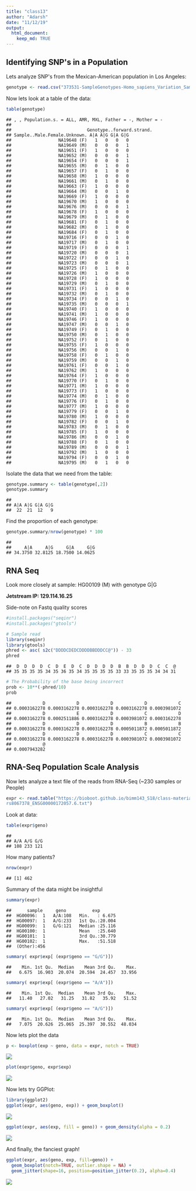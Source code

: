 ```yaml
---
title: "class13"
author: "Adarsh"
date: "11/12/19"
output:
  html_document:
    keep_md: TRUE
---
```




## Identifying SNP's in a Population

Lets analyze SNP's from the Mexican-American population in Los Angeles:


```r
genotype <- read.csv("373531-SampleGenotypes-Homo_sapiens_Variation_Sample_rs8067378.csv")
```

Now lets look at a table of the data:


```r
table(genotype)
```

```
## , , Population.s. = ALL, AMR, MXL, Father = -, Mother = -
## 
##                             Genotype..forward.strand.
## Sample..Male.Female.Unknown. A|A A|G G|A G|G
##                  NA19648 (F)   1   0   0   0
##                  NA19649 (M)   0   0   0   1
##                  NA19651 (F)   1   0   0   0
##                  NA19652 (M)   0   0   0   1
##                  NA19654 (F)   0   0   0   1
##                  NA19655 (M)   0   1   0   0
##                  NA19657 (F)   0   1   0   0
##                  NA19658 (M)   1   0   0   0
##                  NA19661 (M)   0   1   0   0
##                  NA19663 (F)   1   0   0   0
##                  NA19664 (M)   0   0   1   0
##                  NA19669 (F)   1   0   0   0
##                  NA19670 (M)   1   0   0   0
##                  NA19676 (M)   0   0   0   1
##                  NA19678 (F)   1   0   0   0
##                  NA19679 (M)   0   1   0   0
##                  NA19681 (F)   0   1   0   0
##                  NA19682 (M)   0   1   0   0
##                  NA19684 (F)   0   1   0   0
##                  NA19716 (F)   0   0   1   0
##                  NA19717 (M)   0   1   0   0
##                  NA19719 (F)   0   0   0   1
##                  NA19720 (M)   0   0   0   1
##                  NA19722 (F)   0   0   1   0
##                  NA19723 (M)   0   0   0   1
##                  NA19725 (F)   0   1   0   0
##                  NA19726 (M)   1   0   0   0
##                  NA19728 (F)   1   0   0   0
##                  NA19729 (M)   0   1   0   0
##                  NA19731 (F)   1   0   0   0
##                  NA19732 (M)   0   1   0   0
##                  NA19734 (F)   0   0   1   0
##                  NA19735 (M)   0   0   0   1
##                  NA19740 (F)   1   0   0   0
##                  NA19741 (M)   1   0   0   0
##                  NA19746 (F)   1   0   0   0
##                  NA19747 (M)   0   0   1   0
##                  NA19749 (F)   0   1   0   0
##                  NA19750 (M)   0   1   0   0
##                  NA19752 (F)   0   1   0   0
##                  NA19755 (F)   1   0   0   0
##                  NA19756 (M)   0   0   1   0
##                  NA19758 (F)   0   1   0   0
##                  NA19759 (M)   0   0   1   0
##                  NA19761 (F)   0   0   1   0
##                  NA19762 (M)   1   0   0   0
##                  NA19764 (F)   1   0   0   0
##                  NA19770 (F)   0   1   0   0
##                  NA19771 (M)   1   0   0   0
##                  NA19773 (F)   1   0   0   0
##                  NA19774 (M)   0   1   0   0
##                  NA19776 (F)   0   1   0   0
##                  NA19777 (M)   1   0   0   0
##                  NA19779 (F)   0   0   1   0
##                  NA19780 (M)   1   0   0   0
##                  NA19782 (F)   0   0   1   0
##                  NA19783 (M)   0   1   0   0
##                  NA19785 (F)   1   0   0   0
##                  NA19786 (M)   0   0   1   0
##                  NA19788 (F)   0   1   0   0
##                  NA19789 (M)   0   0   0   1
##                  NA19792 (M)   1   0   0   0
##                  NA19794 (F)   0   0   1   0
##                  NA19795 (M)   0   1   0   0
```

Isolate the data that we need from the table:


```r
genotype.summary <- table(genotype[,2])
genotype.summary
```

```
## 
## A|A A|G G|A G|G 
##  22  21  12   9
```

Find the proportion of each genotype:


```r
genotype.summary/nrow(genotype) * 100
```

```
## 
##     A|A     A|G     G|A     G|G 
## 34.3750 32.8125 18.7500 14.0625
```




## RNA Seq

Look more closely at sample: HG00109 (M) with genotype G|G

**Jetstream IP: 129.114.16.25**

Side-note on Fastq quality scores


```r
#install.packages("seqinr")
#install.packages("gtools")

# Sample read
library(seqinr)
library(gtools)
phred <- asc( s2c("DDDDCDEDCDDDDBBDDDCC@")) - 33
phred
```

```
##  D  D  D  D  C  D  E  D  C  D  D  D  D  B  B  D  D  D  C  C  @ 
## 35 35 35 35 34 35 36 35 34 35 35 35 35 33 33 35 35 35 34 34 31
```

```r
# The Probability of the base being incorrect
prob <- 10**(-phred/10)
prob
```

```
##            D            D            D            D            C 
## 0.0003162278 0.0003162278 0.0003162278 0.0003162278 0.0003981072 
##            D            E            D            C            D 
## 0.0003162278 0.0002511886 0.0003162278 0.0003981072 0.0003162278 
##            D            D            D            B            B 
## 0.0003162278 0.0003162278 0.0003162278 0.0005011872 0.0005011872 
##            D            D            D            C            C 
## 0.0003162278 0.0003162278 0.0003162278 0.0003981072 0.0003981072 
##            @ 
## 0.0007943282
```



## RNA-Seq Population Scale Analysis

Now lets analyze a text file of the reads from RNA-Seq (~230 samples or People)


```r
expr <- read.table("https://bioboot.github.io/bimm143_S18/class-material/
rs8067378_ENSG00000172057.6.txt")
```

Look at data:


```r
table(expr$geno)
```

```
## 
## A/A A/G G/G 
## 108 233 121
```

How many patients?


```r
nrow(expr)
```

```
## [1] 462
```

Summary of the data might be insightful


```r
summary(expr)
```

```
##      sample     geno          exp        
##  HG00096:  1   A/A:108   Min.   : 6.675  
##  HG00097:  1   A/G:233   1st Qu.:20.004  
##  HG00099:  1   G/G:121   Median :25.116  
##  HG00100:  1             Mean   :25.640  
##  HG00101:  1             3rd Qu.:30.779  
##  HG00102:  1             Max.   :51.518  
##  (Other):456
```

```r
summary( expr$exp[ (expr$geno == "G/G")])
```

```
##    Min. 1st Qu.  Median    Mean 3rd Qu.    Max. 
##   6.675  16.903  20.074  20.594  24.457  33.956
```

```r
summary( expr$exp[ (expr$geno == "A/A")])
```

```
##    Min. 1st Qu.  Median    Mean 3rd Qu.    Max. 
##   11.40   27.02   31.25   31.82   35.92   51.52
```

```r
summary( expr$exp[ (expr$geno == "A/G")])
```

```
##    Min. 1st Qu.  Median    Mean 3rd Qu.    Max. 
##   7.075  20.626  25.065  25.397  30.552  48.034
```


Now lets plot the data


```r
p <- boxplot(exp ~ geno, data = expr, notch = TRUE)
```

![](NGS_files/figure-html/unnamed-chunk-10-1.png)<!-- -->


```r
plot(expr$geno, expr$exp)
```

![](NGS_files/figure-html/unnamed-chunk-11-1.png)<!-- -->


Now lets try GGPlot:


```r
library(ggplot2)
ggplot(expr, aes(geno, exp)) + geom_boxplot()
```

![](NGS_files/figure-html/unnamed-chunk-12-1.png)<!-- -->


```r
ggplot(expr, aes(exp, fill = geno)) + geom_density(alpha = 0.2)
```

![](NGS_files/figure-html/unnamed-chunk-13-1.png)<!-- -->

And finally, the fanciest graph!


```r
ggplot(expr, aes(geno, exp, fill=geno)) + 
  geom_boxplot(notch=TRUE, outlier.shape = NA) + 
  geom_jitter(shape=16, position=position_jitter(0.2), alpha=0.4)
```

![](NGS_files/figure-html/unnamed-chunk-14-1.png)<!-- -->

